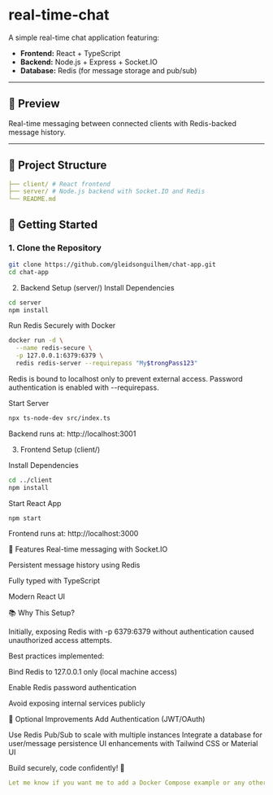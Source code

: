 # real-time-chat

A simple real-time chat application featuring:

- **Frontend:** React + TypeScript  
- **Backend:** Node.js + Express + Socket.IO  
- **Database:** Redis (for message storage and pub/sub)

---

## 📸 Preview

Real-time messaging between connected clients with Redis-backed message history.

---

## 📁 Project Structure

```yaml
├── client/ # React frontend
├── server/ # Node.js backend with Socket.IO and Redis
└── README.md
```

## 🚀 Getting Started

### 1. Clone the Repository

```bash
git clone https://github.com/gleidsonguilhem/chat-app.git
cd chat-app
```

2. Backend Setup (server/)
Install Dependencies

```bash
cd server
npm install
```

Run Redis Securely with Docker

```bash
docker run -d \
  --name redis-secure \
  -p 127.0.0.1:6379:6379 \
  redis redis-server --requirepass "My$trongPass123"
```

Redis is bound to localhost only to prevent external access.
Password authentication is enabled with --requirepass.

Start Server

```bash
npx ts-node-dev src/index.ts
```
Backend runs at: http://localhost:3001

3. Frontend Setup (client/)

Install Dependencies

```bash
cd ../client
npm install
```

Start React App
```bash
npm start
```

Frontend runs at: http://localhost:3000

🔌 Features
Real-time messaging with Socket.IO

Persistent message history using Redis

Fully typed with TypeScript

Modern React UI

📚 Why This Setup?

Initially, exposing Redis with -p 6379:6379 without authentication caused unauthorized access attempts.

Best practices implemented:

Bind Redis to 127.0.0.1 only (local machine access)

Enable Redis password authentication

Avoid exposing internal services publicly

🧪 Optional Improvements
Add Authentication (JWT/OAuth)

Use Redis Pub/Sub to scale with multiple instances
Integrate a database for user/message persistence
UI enhancements with Tailwind CSS or Material UI

Build securely, code confidently! 🚀

```yaml
Let me know if you want me to add a Docker Compose example or any other section!
```
